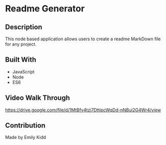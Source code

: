 # Readme Generator

## Description
This node based application allows users to create a readme MarkDown file for any project.

## Built With
* JavaScript
* Node
* ES6

## Video Walk Through
https://drive.google.com/file/d/1MtBfy4tzj7DttjpcWqDd-nNBui2G4Wr4/view

## Contribution
Made by Emily Kidd